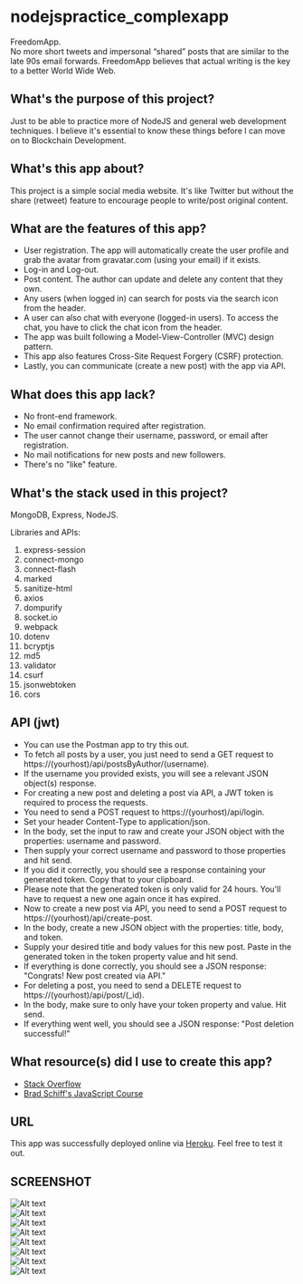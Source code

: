 # nodejspractice_complexapp
FreedomApp.  
No more short tweets and impersonal “shared” posts that are similar to the late 90s email forwards. FreedomApp believes that actual writing is the key to a better World Wide Web.

## What's the purpose of this project?

Just to be able to practice more of NodeJS and general web development techniques. I believe it's essential to know these things before I can move on to Blockchain Development.  

## What's this app about?

This project is a simple social media website. It's like Twitter but without the share (retweet) feature to encourage people to write/post original content.  

## What are the features of this app?

* User registration. The app will automatically create the user profile and grab the avatar from gravatar.com (using your email) if it exists.
* Log-in and Log-out.
* Post content. The author can update and delete any content that they own.
* Any users (when logged in) can search for posts via the search icon from the header.
* A user can also chat with everyone (logged-in users). To access the chat, you have to click the chat icon from the header.
* The app was built following a Model-View-Controller (MVC) design pattern.
* This app also features Cross-Site Request Forgery (CSRF) protection.
* Lastly, you can communicate (create a new post) with the app via API.

## What does this app lack?

* No front-end framework.
* No email confirmation required after registration.
* The user cannot change their username, password, or email after registration.
* No mail notifications for new posts and new followers.
* There's no "like" feature.

## What's the stack used in this project?

MongoDB, Express, NodeJS.

Libraries and APIs:
1. express-session
2. connect-mongo
3. connect-flash
4. marked
5. sanitize-html
6. axios
7. dompurify
8. socket.io
9. webpack
10. dotenv
11. bcryptjs
12. md5
13. validator
14. csurf
15. jsonwebtoken
16. cors


## API (jwt)

* You can use the Postman app to try this out.
* To fetch all posts by a user, you just need to send a GET request to https://(yourhost)/api/postsByAuthor/(username).
* If the username you provided exists, you will see a relevant JSON object(s) response.
* For creating a new post and deleting a post via API, a JWT token is required to process the requests.
* You need to send a POST request to https://(yourhost)/api/login.
* Set your header Content-Type to application/json.
* In the body, set the input to raw and create your JSON object with the properties: username and password.
* Then supply your correct username and password to those properties and hit send.
* If you did it correctly, you should see a response containing your generated token. Copy that to your clipboard.
* Please note that the generated token is only valid for 24 hours. You'll have to request a new one again once it has expired.
* Now to create a new post via API, you need to send a POST request to https://(yourhost)/api/create-post.
* In the body, create a new JSON object with the properties: title, body, and token.
* Supply your desired title and body values for this new post. Paste in the generated token in the token property value and hit send.
* If everything is done correctly, you should see a JSON response: "Congrats! New post created via API."
* For deleting a post, you need to send a DELETE request to https://(yourhost)/api/post/(_id).
* In the body, make sure to only have your token property and value. Hit send.
* If everything went well, you should see a JSON response: "Post deletion successful!"

## What resource(s) did I use to create this app?

* [Stack Overflow](https://stackoverflow.com/)
* [Brad Schiff's JavaScript Course](https://www.udemy.com/course/learn-javascript-full-stack-from-scratch)


## URL
This app was successfully deployed online via [Heroku](https://yapfreedomapp.herokuapp.com/). Feel free to test it out.  

## SCREENSHOT
![Alt text](/screenshots/screenshot-guest-homepage.JPG?raw=true "Homepage")  
![Alt text](/screenshots/screenshot-homepage-dashboard.JPG?raw=true "Homepage Dashboard")  
![Alt text](/screenshots/screenshot-profile-page.JPG?raw=true "Profile Page")  
![Alt text](/screenshots/screenshot-view-others-profile.JPG?raw=true "Others Profile Page")  
![Alt text](/screenshots/screenshot-creating-a-post-page.JPG?raw=true "Create A Post Page")  
![Alt text](/screenshots/screenshot-edit-post.JPG?raw=true "Edit A Post Page")  
![Alt text](/screenshots/screenshot-searchbar.JPG?raw=true "Search bar")  
![Alt text](/screenshots/screenshot-chat.JPG?raw=true "Chat window")  
